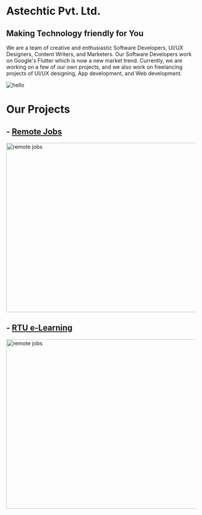 # Astechtic Pvt. Ltd.

## Making Technology friendly for You

We are a team of creative and enthusiastic Software Developers, UI/UX Designers, Content Writers, and Marketers. Our Software Developers work on Google's Flutter which is now a new market trend. Currently, we are working on a few of our own projects, and we also work on freelancing projects of UI/UX designing, App development, and Web development.
  

![hello](https://sdk.bitmoji.com/render/panel/6ce76d26-9c7a-4fd2-8675-f5d4225363d6-d11d3cab-f00b-40ab-867e-160358cd9ec6-v1.png?transparent=1&palette=1)

# Our Projects

## - [Remote Jobs](https://play.google.com/store/apps/details?id=com.yaaratech.remote.jobs)

<img src="https://user-images.githubusercontent.com/64513385/139705978-ce267a7e-ef31-4dff-a8f3-42365967c658.png" alt="remote jobs" width="1000" height="450">

## - [RTU e-Learning](https://play.google.com/store/apps/details?id=com.rtu.elearning.app.yaaratech)

<img src="https://user-images.githubusercontent.com/64513385/139697975-6f0029dd-abc8-4e25-8228-923e6f0e0b10.png" alt="remote jobs" width="1000" height="450">

